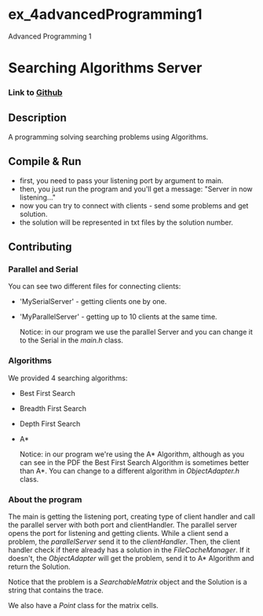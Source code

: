 # ex_4advancedProgramming1
Advanced Programming 1
# Searching Algorithms Server

### Link to [Github](https://github.com/yuvalSaadati/ex4)

## Description

A programming solving searching problems using Algorithms. 

 ## Compile & Run

* first, you need to pass your listening port by argument to main.
* then, you just run the program and you'll get a message: "Server in now listening..."
* now you can try to connect with clients - send some problems and get solution. 
* the solution will be represented in txt files by the solution number.

## Contributing

### Parallel and Serial

You can see two different files for connecting clients:

* 'MySerialServer' - getting clients one by one.

* 'MyParallelServer' - getting up to 10 clients at the same time. 

  Notice: in our program we use the parallel Server and you can change it to the Serial in the *main.h* class.

### Algorithms

We provided 4 searching algorithms:

* Best First Search

* Breadth First Search

* Depth First Search

* A*

  Notice: in our program we're using the A* Algorithm, although as you can see in the PDF the Best First Search Algorithm is sometimes better than A*. You can change to a different algorithm in *ObjectAdapter.h* class.

### About the program

The main is getting the listening port, creating type of client handler and call the parallel server with both port and clientHandler. The parallel server opens the port for listening and getting clients. While a client send a problem, the *parallelServer* send it to the *clientHandler*. Then, the client handler check if there already has a solution in the *FileCacheManager*. If it doesn't, the *ObjectAdapter* will get the problem, send it to A* Algorithm and return the Solution. 

Notice that the problem is a *SearchableMatrix* object  and the Solution is a string that contains the trace.

We also have a *Point* class for the matrix cells.
